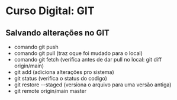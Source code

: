 # Curso Digital: GIT

## Salvando alterações no GIT
* comando git push
* comando git pull (traz oque foi mudado para o local)
* comando git fetch (verifica antes de dar pull no local: git diff origin/main)
* git add <file> (adiciona alterações pro sistema)
* git status (verifica o status do codigo)
* git restore --staged <file> (versiona o arquivo para uma versão antiga)
* git remote origin/main master 